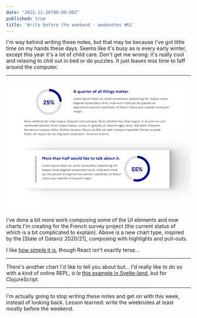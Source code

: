 ```yaml
---
date: "2021-11-26T00:00:00Z"
published: true
title: 'Write before the weekend - weeknotes #61'
---
```


I'm way behind writing these notes, but that may be because I've got little time on my hands these days. Seems like it's busy as is every early winter, except this year it's a lot of child care. Don't get me wrong: it's really cool and relaxing to chill out in bed or do puzzles. It just leaves less time to faff around the computer.

---

![](assets/radartech-camembert.png)

I've done a bit more work composing some of the UI elements and now charts I'm creating for the French survey project (the current status of which is a bit complicated to explain). Above is a new chart type, inspired by the [State of Dataviz 2020/21], composing with highlights and pull-outs.

I like [how simple it is](https://github.com/etalab/radar-tech-frontend/blob/camembert-graphique/src/components/charts/LabelledPie.tsx), though React isn't exactly terse...

---

There's another chart I'd like to tell you about but... I'd really like to do so with a kind of online REPL, _à la_ [this example in Svelte-land](https://svelte.dev/repl/d5216f421c5b4ffab4a3c2e0e81fac5d?version=3.44.2), but for ClojureScript.

---

I'm actually going to stop writing these notes and get on with this week, instead of looking back. Lesson learned: write the weeknotes at least mostly before the weekend.
